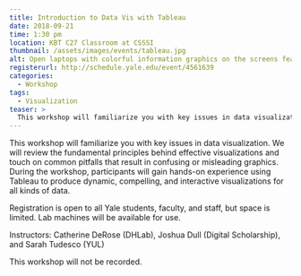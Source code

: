 ```yaml
---
title: Introduction to Data Vis with Tableau
date: 2018-09-21
time: 1:30 pm
location: KBT C27 Classroom at CSSSI
thumbnail: /assets/images/events/tableau.jpg
alt: Open laptops with colorful information graphics on the screens featuring tableau logo over data visualizations.
registerurl: http://schedule.yale.edu/event/4561639
categories:
  - Workshop
tags:
  - Visualization
teaser: >
  This workshop will familiarize you with key issues in data visualization with an introduction to Tableau, an application for creating dynamic and interactive visualizations.
---
```

This workshop will familiarize you with key issues in data visualization. We will review the fundamental principles behind effective visualizations and touch on common pitfalls that result in confusing or misleading graphics. During the workshop, participants will gain hands-on experience using Tableau to produce dynamic, compelling, and interactive visualizations for all kinds of data.

Registration is open to all Yale students, faculty, and staff, but space is limited. Lab machines will be available for use.

Instructors: Catherine DeRose (DHLab), Joshua Dull (Digital Scholarship), and Sarah Tudesco (YUL)

This workshop will not be recorded.